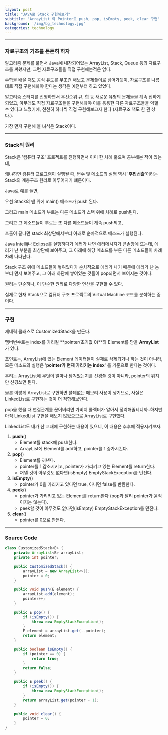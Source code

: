 ```yaml
---
layout: post
title: "JAVA로 Stack 구현해보기"
subtitle: "ArrayList 와 Pointer로 push, pop, isEmpty, peek, clear 구현"
background: '/img/bg_technology.jpg'
categories: technology
---
```




---

### 자료구조의 기초를 튼튼히 하자

알고리즘 문제를 풀면서 Java에 내장되어있는 ArrayList, Stack, Queue 등의 자료구조를 써왔지만, 그런 자료구조들을 직접 구현해본적은 없다.

수학을 배울 때도 공식 유도를 무조건 해보고 문제풀이로 넘어가듯이, 자료구조를 나름대로 직접 구현해봐야 한다는 생각은 예전부터 하고 있었다.

알고리즘 스터디를 진행하면서 우선순위 큐, 힙 등 새로운 유형의 문제들을 계속 접하게 되었고, 아무래도 직접 자료구조들을 구현해봐야 이를 응용한 다른 자료구조들을 익힐 수 있다고 느꼈기에, 천천히 하나씩 직접 구현해보고자 한다 (자료구조 책도 한 권 샀다.).

가장 먼저 구현해 볼 녀석은 Stack이다.

---

### Stack의 원리

Stack은 '컴퓨터 구조' 프로젝트를 진행하면서 이미 한 차례 훑으며 공부해본 적이 있는데,

왜냐하면 컴퓨터 프로그램이 실행될 때, 변수 및 메소드의 실행 역시 '**후입선출**'이라는 Stack의 계층구조 원리로 이루어지기 떄문이다.

Java로 예를 들면, 

우선 Stack의 맨 위에 main() 메소드가 push 된다. 

그리고 main 메소드가 부르는 다른 메소드가 스택 위에 차례로 push된다.

그리고 그 메소드들이 부르는 또 다른 메소드들이 계속 push되고,

호출이 끝나면 stack 최상단에서부터 아래로 순차적으로 메소드가 실행된다.

Java Intellij나 Eclipse를 실행하다가 에러가 나면 에러메시지가 콘솔창에 뜨는데, 에러가 난 부분을 최상단에 보여주고, 그 아래에 해당 메소드를 부른 다른 메소드들이 차례차례 나타난다.

Stack 구조 위에 메소드들이 쌓여있다가 순차적으로 에러가 나기 때문에 에러가 난 놈부터 먼저 보여주고, 그 아래 하단에 쌓여있는 것들이 pop되면서 보여지는 것이다.

원리는 단순하나, 이 단순한 원리로 다양한 연산을 구현할 수 있다.

실제로 현재 Stack으로 컴퓨터 구조 프로젝트의 Virtual Machine 코드를  분석하는 중이다.



---

### 구현

제네릭 클래스로 CustomizedStack을 만든다. 

멤버변수로는 index를 가리킬 **pointer(초기값 0)**와 Element를 담을 **ArrayList**가 있다.

포인트는, ArrayList에 있는 Element 데이터들이 실제로 삭제되거나 하는 것이 아니라, 모든 메소드의 실행은 '**pointer가 현재 가리키는 index**' 를 기준으로 한다는 것이다.

우리는 ArrayList에 무엇이 얼마나 담겨있는지를 신경쓸 것이 아니라, pointer의 위치만 신경쓰면 된다.

물론 이렇게 ArrayList로 구현하면 쓸데없는 메모리 사용이 생기므로, 사실은 LinkedList로 구현하는 것이 더 적합해보인다. 

pop을 했을 때 연결관계를 끊어버리면 가비지 콜렉터가 알아서 정리해줄테니까..하지만 아직 LinkedList 구현을 해보지 않았으므로 ArrayList로 구현했다.

LinkedList도 내가 산 교재에 구현하는 내용이 있으니, 이 내용은 추후에 적용시켜보자.



1. **push**() 
   - Element를 stack에 push한다.
   - ArrayList에 Element를 add하고, pointer를 1 증가시킨다.
2. **pop**()
   - Element를 꺼낸다.
   - pointer를 1 감소시키고, pointer가 가리키고 있는 Element를 return한다. 
   - 꺼낼 것이 아무것도 없다면(isEmpty) EmptyStackException를 던진다.
3. **isEmpty**()
   - pointer가 0을 가리키고 있다면 true, 아니면 false를 반환한다.
4. **peek**() 
   - pointer가 가리키고 있는 Element를 return한다 (pop과 달리 pointer가 움직이지는 않는다).
   - peek할 것이 아무것도 없다면(isEmpty) EmptyStackException를 던진다.
5. **clear**() 
   - pointer를 0으로 만든다.



---

### Source Code



```java
class CustomizedStack<E> {
    private ArrayList<E> arrayList;
    private int pointer;

    public CustomizedStack() {
        arrayList = new ArrayList<>();
        pointer = 0;
    }

    public void push(E element) {
        arrayList.add(element);
        pointer++;
    }

    public E pop() {
        if (isEmpty()) {
            throw new EmptyStackException();
        }
        E element = arrayList.get(--pointer);
        return element;
    }

    public boolean isEmpty() {
        if (pointer == 0) {
            return true;
        }
        return false;
    }

    public E peek() {
        if (isEmpty()) {
            throw new EmptyStackException();
        }
        return arrayList.get(pointer - 1);
    }

    public void clear() {
        pointer = 0;
    }
}
```



